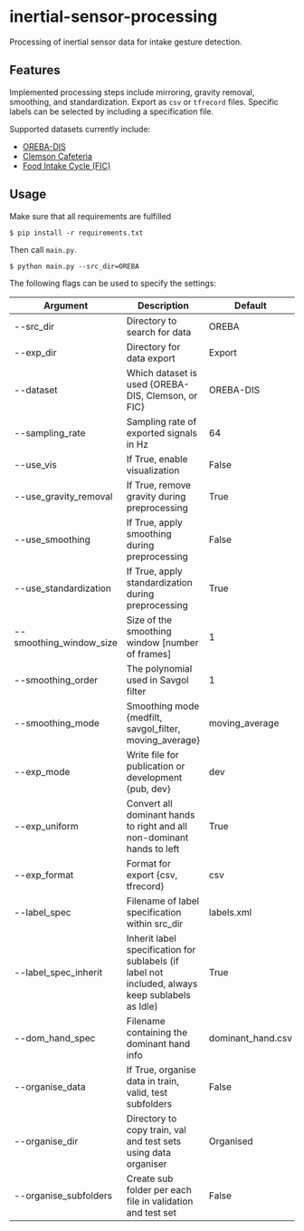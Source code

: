 # inertial-sensor-processing

Processing of inertial sensor data for intake gesture detection.

## Features

Implemented processing steps include mirroring, gravity removal, smoothing, and standardization.
Export as `csv` or `tfrecord` files.
Specific labels can be selected by including a specification file.

Supported datasets currently include:
- [OREBA-DIS](http://oreba.newcastle.edu.au)
- [Clemson Cafeteria](http://cecas.clemson.edu/~ahoover/cafeteria/)
- [Food Intake Cycle (FIC)](https://mug.ee.auth.gr/intake-cycle-detection/)

## Usage

Make sure that all requirements are fulfilled

```
$ pip install -r requirements.txt
```

Then call `main.py`.

```
$ python main.py --src_dir=OREBA
```

The following flags can be used to specify the settings:

| Argument | Description | Default |
| --- | --- | --- |
| --src_dir | Directory to search for data | OREBA |
| --exp_dir | Directory for data export | Export |
| --dataset | Which dataset is used {OREBA-DIS, Clemson, or FIC} | OREBA-DIS |
| --sampling_rate | Sampling rate of exported signals in Hz | 64 |
| --use_vis | If True, enable visualization | False |
| --use_gravity_removal | If True, remove gravity during preprocessing | True |
| --use_smoothing | If True, apply smoothing during preprocessing | False |
| --use_standardization | If True, apply standardization during preprocessing | True |
| --smoothing_window_size | Size of the smoothing window [number of frames] | 1 |
| --smoothing_order | The polynomial used in Savgol filter | 1 |
| --smoothing_mode | Smoothing mode {medfilt, savgol_filter, moving_average} | moving_average |
| --exp_mode | Write file for publication or development {pub, dev} | dev |
| --exp_uniform | Convert all dominant hands to right and all non-dominant hands to left | True |
| --exp_format | Format for export {csv, tfrecord} | csv |
| --label_spec | Filename of label specification within src_dir | labels.xml |
| --label_spec_inherit | Inherit label specification for sublabels (if label not included, always keep sublabels as Idle) | True |
| --dom_hand_spec | Filename containing the dominant hand info | dominant_hand.csv |
| --organise_data | If True, organise data in train, valid, test subfolders | False |
| --organise_dir | Directory to copy train, val and test sets using data organiser | Organised |
| --organise_subfolders | Create sub folder per each file in validation and test set | False |
